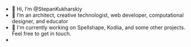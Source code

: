- 👋 Hi, I’m @StepanKukharskiy
- 👀 I’m an architect, creative technologist, web developer, computational designer, and educator
- 🌱 I'm currently working on Spellshape, Kodiia, and some other projects. Feel free to get in touch.
- 
<!---
StepanKukharskiy/StepanKukharskiy is a ✨ special ✨ repository because its `README.md` (this file) appears on your GitHub profile.
You can click the Preview link to take a look at your changes.
--->
